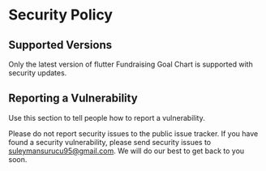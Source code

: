 # Security Policy

## Supported Versions

Only the latest version of flutter Fundraising Goal Chart is supported with security updates.

## Reporting a Vulnerability

Use this section to tell people how to report a vulnerability.

Please do not report security issues to the public issue tracker. If you have found a security vulnerability, please send security issues to suleymansurucu95@gmail.com. We will do our best to get back to you soon.
